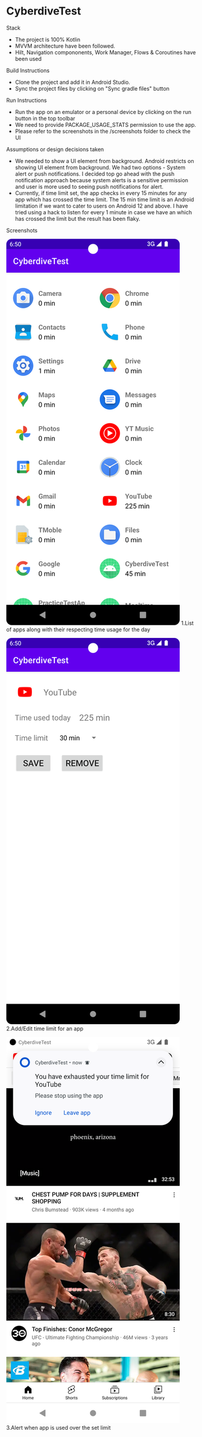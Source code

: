 # CyberdiveTest

Stack
- The project is 100% Kotlin
- MVVM architecture have been followed.
- Hilt, Navigation compononents, Work Manager, Flows & Coroutines have been used

Build Instructions

- Clone the project and add it in Android Studio.
- Sync the project files by clicking on "Sync gradle files" button

Run Instructions

- Run the app on an emulator or a personal device by clicking on the run button in the top toolbar
- We need to provide PACKAGE_USAGE_STATS permission to use the app.
- Please refer to the screenshots in the /screenshots folder to check the UI

Assumptions or design decisions taken

- We needed to show a UI element from background. Android restricts on
showing UI element from background. We had two options - System alert
or push notifications. I decided top go ahead with the push notification 
approach because system alerts is a sensitive permission and user is more 
used to seeing push notifications for alert. 
- Currently, if time limit set, the app checks in every 15 minutes for any
app which has crossed the time limit. The 15 min time limit is an Android 
limitation if we want to cater to users on Android 12 and above. I have tried
using a hack to listen for every 1 minute in case we have an which has 
crossed the limit but the result has been flaky.

Screenshots

![List of apps along with their respecting time usage for the day](screenshots/screenshot_1.png) 1.List of apps along with their respecting time usage for the day

![Add/Edit time limit for an app](screenshots/screenshot_2.png) 2.Add/Edit time limit for an app

![Alert when app is used over the set limit](screenshots/screenshot_3.png) 3.Alert when app is used over the set limit
